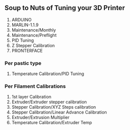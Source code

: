 
## Soup to Nuts of Tuning your 3D Printer

1. ARDUINO
2. MARLIN-1.1.9
3. Maintenance/Monthly
4. Maintenance/Preflight
5. PID Tuning
6. Z Stepper Calibration
7. PRONTERFACE

### Per pastic type
1. Temperature Calibration/PID Tuning
### Per Filament Calibrations
1. 1st layer Calibration
2. Extruder/Extruder stepper calibration
3. Stepper Calibration/XYZ Steps calibration
4. Stepper Calibration/Linear Advance Calibration
5. Extruder/Extrusion Multiplier
6. Temperature Calibration/Extruder Temp
<!--stackedit_data:
eyJoaXN0b3J5IjpbMTA5MDA3OTg2MSw1MTA0NzAwNjEsODE5Nj
YyMjA0LDU5Njk2NTA4Niw5MDE0MzcwNzYsNjUwNjY5NDc5LDEw
MDI0NDMyLDE0NzQ4MDQxMjUsLTY5MjgwOTAwOV19
-->